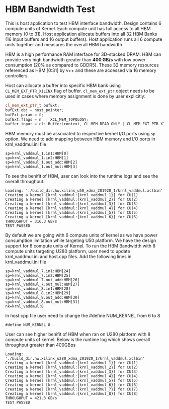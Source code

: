 HBM Bandwidth Test
===================

This is host application to test HBM interface bandwidth. Design contains 6 compute units of Kernel. Each compute unit has full access to all HBM memory (0 to 31). Host application allocate buffers into all 32 HBM Banks (16 Input buffers and 16 output buffers). Host application runs all 6 compute units together and measures the overall HBM bandwidth.

HBM is a high performance RAM interface for 3D-stacked DRAM. HBM can provide very  high bandwidth  greater than **400 GB/s** with low power consumption (20% as compared to GDDR5). These 32 memory resources referenced as HBM [0:31] by v++ and these are accessed via 16 memory controllers.

Host can allocate a buffer into specific HBM bank using `CL_MEM_EXT_PTR_XILINX` flag of buffer. `cl_mem_ext_ptr` object needs to be used in cases where memory assignment is done by user explicitly:

```c++
cl_mem_ext_ptr_t bufExt;
bufExt.obj = host_pointer;
bufExt.param = 0;
bufExt.flags = n  | XCL_MEM_TOPOLOGY; 
buffer_input = cl::Buffer(context, CL_MEM_READ_ONLY | CL_MEM_EXT_PTR_XILINX | CL_MEM_USE_HOST_PTR, size, &bufExt, &err));
```

HBM memory must be associated to respective kernel I/O ports using `sp` option. We need to add mapping between HBM memory and I/O ports in krnl_vaddmul.ini file

```
sp=krnl_vaddmul_1.in1:HBM[0]
sp=krnl_vaddmul_1.in2:HBM[1] 
sp=krnl_vaddmul_1.out_add:HBM[2]
sp=krnl_vaddmul_1.out_mul:HBM[3]
```

To see the benifit of HBM, user can look into the runtime logs and see the overall throughput.
```
Loading: './build_dir.hw.xilinx_u50_xdma_201920_1/krnl_vaddmul.xclbin'
Creating a kernel [krnl_vaddmul:{krnl_vaddmul_1}] for CU(1)
Creating a kernel [krnl_vaddmul:{krnl_vaddmul_2}] for CU(2)
Creating a kernel [krnl_vaddmul:{krnl_vaddmul_3}] for CU(3)
Creating a kernel [krnl_vaddmul:{krnl_vaddmul_4}] for CU(4)
Creating a kernel [krnl_vaddmul:{krnl_vaddmul_5}] for CU(5)
Creating a kernel [krnl_vaddmul:{krnl_vaddmul_6}] for CU(6)
THROUGHPUT = 316.3 GB/s
TEST PASSED
```
By default we are going with 6 compute units of kernel as we have power consumption limitation while targeting U50 platform. We have the design support for 8 compute units of Kernel. To run the HBM Bandwidth with 8 compute units targeting U280 platform, user need to update krnl_vaddmul.ini and host.cpp files.
Add the following lines in krnl_vaddmul.ini file
```
sp=krnl_vaddmul_7.in1:HBM[24]
sp=krnl_vaddmul_7.in2:HBM[25] 
sp=krnl_vaddmul_7.out_add:HBM[26]
sp=krnl_vaddmul_7.out_mul:HBM[27]
sp=krnl_vaddmul_8.in1:HBM[28]
sp=krnl_vaddmul_8.in2:HBM[29] 
sp=krnl_vaddmul_8.out_add:HBM[30]
sp=krnl_vaddmul_8.out_mul:HBM[31]
nk=krnl_vaddmul:8
```
In host.cpp file user need to change the #define NUM_KERNEL from 6 to 8
```
#define NUM_KERNEL 8
```
User can see higher benifit of HBM when ran on U280 platform with 8 compute units of kernel. Below is the runtime log which shows overall throughput greater than 400GBps
```
Loading: './build_dir.hw.xilinx_u280_xdma_201920_1/krnl_vaddmul.xclbin'
Creating a kernel [krnl_vaddmul:{krnl_vaddmul_1}] for CU(1)
Creating a kernel [krnl_vaddmul:{krnl_vaddmul_2}] for CU(2)
Creating a kernel [krnl_vaddmul:{krnl_vaddmul_3}] for CU(3)
Creating a kernel [krnl_vaddmul:{krnl_vaddmul_4}] for CU(4)
Creating a kernel [krnl_vaddmul:{krnl_vaddmul_5}] for CU(5)
Creating a kernel [krnl_vaddmul:{krnl_vaddmul_6}] for CU(6)
Creating a kernel [krnl_vaddmul:{krnl_vaddmul_7}] for CU(7)
Creating a kernel [krnl_vaddmul:{krnl_vaddmul_8}] for CU(8)
THROUGHPUT = 421.3 GB/s
TEST PASSED
```

